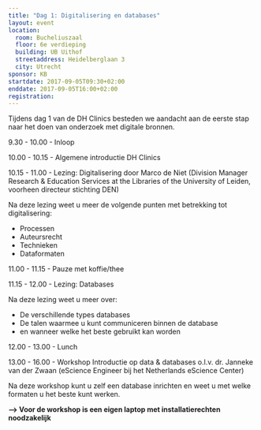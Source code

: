 ```yaml
---
title: "Dag 1: Digitalisering en databases"
layout: event
location:
  room: Bucheliuszaal
  floor: 6e verdieping
  building: UB Uithof
  streetaddress: Heidelberglaan 3
  city: Utrecht
sponsor: KB
startdate: 2017-09-05T09:30+02:00
enddate: 2017-09-05T16:00+02:00
registration: 
---
```


Tijdens dag 1 van de DH Clinics besteden we aandacht aan de eerste stap naar het doen van onderzoek met digitale bronnen.

9.30 - 10.00 - Inloop

10.00 - 10.15 - Algemene introductie DH Clinics

10.15 - 11.00 - Lezing: Digitalisering door Marco de Niet (Division Manager Research & Education Services at the Libraries of the University of Leiden, voorheen directeur stichting DEN)

Na deze lezing weet u meer de volgende punten met betrekking tot digitalisering:

- Processen
- Auteursrecht
- Technieken
- Dataformaten

11.00 - 11.15 - Pauze met koffie/thee

11.15 - 12.00 - Lezing: Databases

Na deze lezing weet u meer over:

- De verschillende types databases
- De talen waarmee u kunt communiceren binnen de database
- en wanneer welke het beste gebruikt kan worden

12.00 - 13.00 - Lunch

13.00 - 16.00 - Workshop Introductie op data & databases o.l.v. dr. Janneke van der Zwaan (eScience Engineer bij het Netherlands eScience Center)

Na deze workshop kunt u zelf een database inrichten en weet u met welke formaten u het beste kunt werken.

**--> Voor de workshop is een eigen laptop met installatierechten noodzakelijk**
